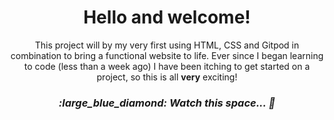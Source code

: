 <h1 align="center">Hello and welcome!</h1>

<p align="center">This project will by my very first using HTML, CSS and Gitpod in combination to bring a functional website to life. Ever since I began learning to code (less than a week ago) I have been itching to get started on a project, so this is all <b>very</b> exciting!</p>

<h3 align="center"><em>:large_blue_diamond: Watch this space... 🔷<em></h3>
